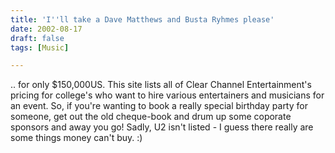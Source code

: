 ```yaml
---
title: 'I''ll take a Dave Matthews and Busta Ryhmes please'
date: 2002-08-17
draft: false
tags: [Music]

---
```


.. for only $150,000US. This site lists all of Clear Channel Entertainment's pricing for college's who want to hire various entertainers and musicians for an event. So, if you're wanting to book a really special birthday party for someone, get out the old cheque-book and drum up some coporate sponsors and away you go! Sadly, U2 isn't listed - I guess there really are some things money can't buy. :)